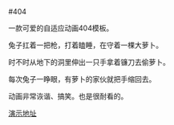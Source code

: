 #404

一款可爱的自适应动画404模板。

兔子扛着一把枪，打着瞌睡，在守着一棵大萝卜。

时不时从地下的洞里伸出一只手拿着镰刀去偷萝卜。

每次兔子一睁眼，有萝卜的家伙就把手缩回去。

动画非常诙谐、搞笑。也是很耐看的。

<a href="http://404.demo.52linglong.com/015/" target="_blank">演示地址</a>

